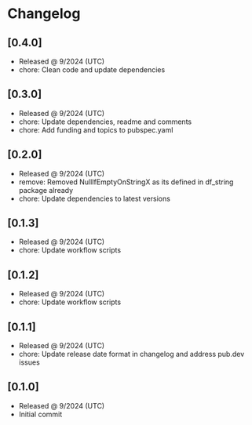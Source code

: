 # Changelog

## [0.4.0]

- Released @ 9/2024 (UTC)
- chore: Clean code and update dependencies

## [0.3.0]

- Released @ 9/2024 (UTC)
- chore: Update dependencies, readme and comments
- chore: Add funding and topics to pubspec.yaml

## [0.2.0]

- Released @ 9/2024 (UTC)
- remove: Removed NullIfEmptyOnStringX  as its defined in df_string package already
- chore: Update dependencies to latest versions

## [0.1.3]

- Released @ 9/2024 (UTC)
- chore: Update workflow scripts

## [0.1.2]

- Released @ 9/2024 (UTC)
- chore: Update workflow scripts

## [0.1.1]

- Released @ 9/2024 (UTC)
- chore: Update release date format in changelog and address pub.dev issues

## [0.1.0]

- Released @ 9/2024 (UTC)
- Initial commit
